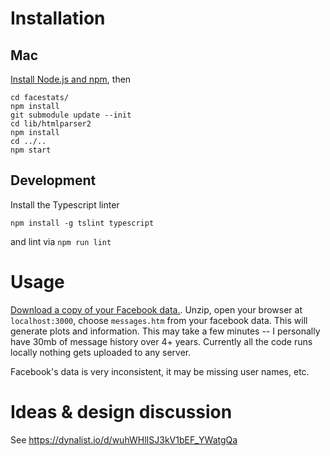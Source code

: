 # Installation

## Mac

[Install Node.js and npm](http://blog.teamtreehouse.com/install-node-js-npm-mac), then

```
cd facestats/
npm install
git submodule update --init
cd lib/htmlparser2
npm install
cd ../..
npm start
```

## Development

Install the Typescript linter

```
npm install -g tslint typescript
```

and lint via `npm run lint`

# Usage

[Download a copy of your Facebook data.](https://www.facebook.com/settings). Unzip, open your browser at `localhost:3000`, choose `messages.htm` from your facebook data. This will generate plots and information. This may take a few minutes -- I personally have 30mb of message history over 4+ years. Currently all the code runs locally nothing gets uploaded to any server.

Facebook's data is very inconsistent, it may be missing user names, etc.

# Ideas & design discussion

See https://dynalist.io/d/wuhWHlISJ3kV1bEF_YWatgQa
